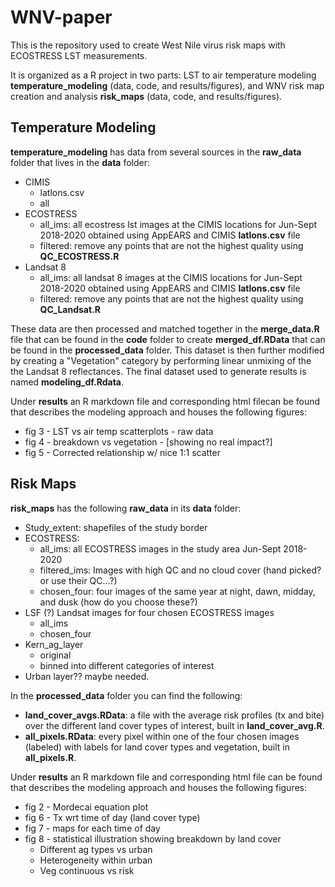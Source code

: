# WNV-paper
This is the repository used to create West Nile virus risk maps with ECOSTRESS LST measurements. 

It is organized as a R project in two parts: LST to air temperature modeling **temperature_modeling** (data, code, and results/figures), and WNV risk map creation and analysis **risk_maps** (data, code, and results/figures). 

## Temperature Modeling

**temperature_modeling** has data from several sources in the **raw_data** folder that lives in the **data** folder:
- CIMIS
  - latlons.csv
  - all
- ECOSTRESS
  - all_ims: all ecostress lst images at the CIMIS locations for Jun-Sept 2018-2020 obtained using AppEARS and CIMIS **latlons.csv** file
  - filtered: remove any points that are not the highest quality using **QC_ECOSTRESS.R**
- Landsat 8
  - all_ims: all landsat 8 images at the CIMIS locations for Jun-Sept 2018-2020 obtained using AppEARS and CIMIS **latlons.csv** file
  - filtered: remove any points that are not the highest quality using **QC_Landsat.R**

These data are then processed and matched together in the **merge_data.R** file that can be found in the **code** folder to create **merged_df.RData** that can be found in the **processed_data** folder. This dataset is then further modified by creating a "Vegetation" category by performing linear unmixing of the the Landsat 8 reflectances. The final dataset used to generate results is named **modeling_df.Rdata**. 

Under **results** an R markdown file and corresponding html filecan be found that describes the modeling approach and houses the following figures: 
- fig 3 - LST vs air temp scatterplots - raw data 
- fig 4 - breakdown vs vegetation - [showing no real impact?] 
- fig 5 - Corrected relationship w/ nice 1:1 scatter

## Risk Maps

**risk_maps** has the following **raw_data** in its **data** folder: 
- Study_extent: shapefiles of the study border
- ECOSTRESS: 
  - all_ims: all ECOSTRESS images in the study area Jun-Sept 2018-2020
  - filtered_ims: Images with high QC and no cloud cover (hand picked? or use their QC...?)
  - chosen_four: four images of the same year at night, dawn, midday, and dusk (how do you choose these?)
- LSF (?) Landsat images for four chosen ECOSTRESS images
  - all_ims
  - chosen_four
- Kern_ag_layer
  - original
  - binned into different categories of interest
- Urban layer?? maybe needed. 

In the **processed_data** folder you can find the following: 
- **land_cover_avgs.RData**: a file with the average risk profiles (tx and bite) over the different land cover types of interest, built in **land_cover_avg.R**. 
- **all_pixels.RData**: every pixel within one of the four chosen images (labeled) with labels for land cover types and vegetation, built in **all_pixels.R**. 

Under **results** an R markdown file and corresponding html file can be found that describes the modeling approach and houses the following figures: 
- fig 2 - Mordecai equation plot
- fig 6 - Tx wrt time of day (land cover type)
- fig 7 - maps for each time of day
- fig 8 - statistical illustration showing breakdown by land cover 
    - Different ag types vs urban 
    - Heterogeneity within urban 
    - Veg continuous vs risk 
